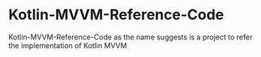 # Kotlin-MVVM-Reference-Code
Kotlin-MVVM-Reference-Code as the name suggests is a project to refer the implementation of Kotlin MVVM
